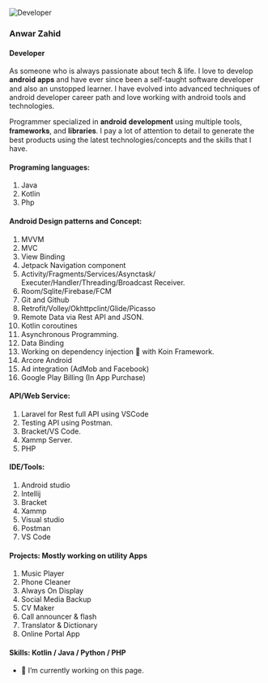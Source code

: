 


![Developer](https://arturssmirnovs.github.io/github-profile-readme-generator/images/banner.png)
### Anwar Zahid
#### Developer
As someone who is always passionate about tech & life. I love to develop 𝐚𝐧𝐝𝐫𝐨𝐢𝐝 𝐚𝐩𝐩𝐬 and have ever since been a self-taught software developer and also an unstopped learner. I have evolved into advanced techniques of android developer career path and love working with android tools and technologies.

Programmer specialized in 𝐚𝐧𝐝𝐫𝐨𝐢𝐝 𝐝𝐞𝐯𝐞𝐥𝐨𝐩𝐦𝐞𝐧𝐭 using multiple tools, 𝐟𝐫𝐚𝐦𝐞𝐰𝐨𝐫𝐤𝐬, and 𝐥𝐢𝐛𝐫𝐚𝐫𝐢𝐞𝐬. I pay a lot of attention to detail to generate the best products using the latest technologies/concepts and the skills that I have.

#### Programing languages:
1. Java
2. Kotlin
3. Php

#### Android Design patterns and Concept:
1. MVVM
2. MVC
3. View Binding
4. Jetpack Navigation component 
5. Activity/Fragments/Services/Asynctask/ Executer/Handler/Threading/Broadcast Receiver. 
6. Room/Sqlite/Firebase/FCM
7. Git and Github 
8.  Retrofit/Volley/Okhttpclint/Glide/Picasso 
9.  Remote Data via Rest API and JSON. 
10. Kotlin coroutines 
11. Asynchronous Programming.
12. Data Binding 
13. Working on dependency injection 💉 with  Koin Framework.
14. Arcore Android 
15. Ad integration (AdMob and Facebook) 
16. Google Play Billing (In App Purchase)


#### API/Web Service:
1. Laravel for Rest full API using VSCode
2. Testing API using Postman. 
3. Bracket/VS Code. 
4. Xammp Server. 
5. PHP 

#### IDE/Tools:
1. Android studio
2. Intellij
3. Bracket
4. Xammp
5. Visual studio
6. Postman
7. VS Code

#### Projects: Mostly working on utility Apps 
1. Music Player
2. Phone Cleaner
3. Always On Display
4. Social Media Backup
5. CV Maker
6. Call announcer & flash
7. Translator & Dictionary
8. Online Portal App

#### Skills: Kotlin  / Java / Python / PHP 

- 🔭 I’m currently working on this page. 





